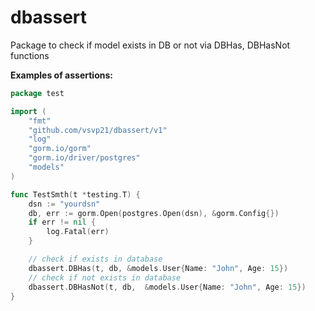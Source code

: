 # dbassert

Package to check if model exists in DB or not via DBHas, DBHasNot functions

**Examples of assertions:**

```go
package test

import (
	"fmt"
	"github.com/vsvp21/dbassert/v1"
	"log"
	"gorm.io/gorm"
	"gorm.io/driver/postgres"
	"models"
)

func TestSmth(t *testing.T) {
	dsn := "yourdsn"
	db, err := gorm.Open(postgres.Open(dsn), &gorm.Config{})
	if err != nil {
		log.Fatal(err)
	}

	// check if exists in database 
	dbassert.DBHas(t, db, &models.User{Name: "John", Age: 15})
	// check if not exists in database
	dbassert.DBHasNot(t, db,  &models.User{Name: "John", Age: 15})
}
```
